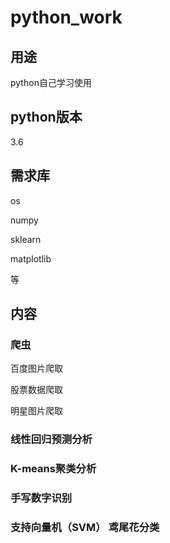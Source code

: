 # python_work

## 用途

python自己学习使用

## python版本
3.6

## 需求库

os

numpy

sklearn

matplotlib

等

## 内容

### 爬虫

百度图片爬取

股票数据爬取

明星图片爬取


### 线性回归预测分析

### K-means聚类分析

### 手写数字识别

### 支持向量机（SVM） 鸢尾花分类




